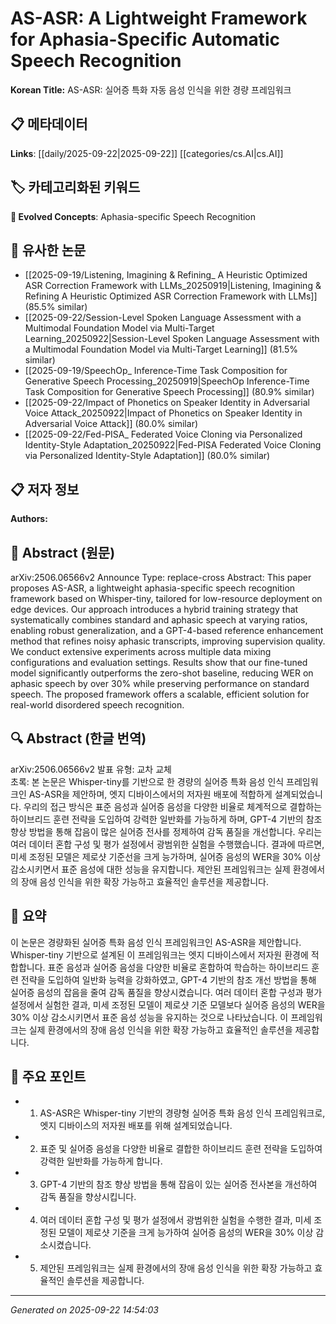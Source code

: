 # AS-ASR: A Lightweight Framework for Aphasia-Specific Automatic Speech Recognition

**Korean Title:** AS-ASR: 실어증 특화 자동 음성 인식을 위한 경량 프레임워크

## 📋 메타데이터

**Links**: [[daily/2025-09-22|2025-09-22]] [[categories/cs.AI|cs.AI]]

## 🏷️ 카테고리화된 키워드
**🚀 Evolved Concepts**: Aphasia-specific Speech Recognition

## 🔗 유사한 논문
- [[2025-09-19/Listening, Imagining & Refining_ A Heuristic Optimized ASR Correction Framework with LLMs_20250919|Listening, Imagining & Refining A Heuristic Optimized ASR Correction Framework with LLMs]] (85.5% similar)
- [[2025-09-22/Session-Level Spoken Language Assessment with a Multimodal Foundation Model via Multi-Target Learning_20250922|Session-Level Spoken Language Assessment with a Multimodal Foundation Model via Multi-Target Learning]] (81.5% similar)
- [[2025-09-19/SpeechOp_ Inference-Time Task Composition for Generative Speech Processing_20250919|SpeechOp Inference-Time Task Composition for Generative Speech Processing]] (80.9% similar)
- [[2025-09-22/Impact of Phonetics on Speaker Identity in Adversarial Voice Attack_20250922|Impact of Phonetics on Speaker Identity in Adversarial Voice Attack]] (80.0% similar)
- [[2025-09-22/Fed-PISA_ Federated Voice Cloning via Personalized Identity-Style Adaptation_20250922|Fed-PISA Federated Voice Cloning via Personalized Identity-Style Adaptation]] (80.0% similar)

## 📋 저자 정보

**Authors:** 

## 📄 Abstract (원문)

arXiv:2506.06566v2 Announce Type: replace-cross 
Abstract: This paper proposes AS-ASR, a lightweight aphasia-specific speech recognition framework based on Whisper-tiny, tailored for low-resource deployment on edge devices. Our approach introduces a hybrid training strategy that systematically combines standard and aphasic speech at varying ratios, enabling robust generalization, and a GPT-4-based reference enhancement method that refines noisy aphasic transcripts, improving supervision quality. We conduct extensive experiments across multiple data mixing configurations and evaluation settings. Results show that our fine-tuned model significantly outperforms the zero-shot baseline, reducing WER on aphasic speech by over 30% while preserving performance on standard speech. The proposed framework offers a scalable, efficient solution for real-world disordered speech recognition.

## 🔍 Abstract (한글 번역)

arXiv:2506.06566v2 발표 유형: 교차 교체  
초록: 본 논문은 Whisper-tiny를 기반으로 한 경량의 실어증 특화 음성 인식 프레임워크인 AS-ASR을 제안하며, 엣지 디바이스에서의 저자원 배포에 적합하게 설계되었습니다. 우리의 접근 방식은 표준 음성과 실어증 음성을 다양한 비율로 체계적으로 결합하는 하이브리드 훈련 전략을 도입하여 강력한 일반화를 가능하게 하며, GPT-4 기반의 참조 향상 방법을 통해 잡음이 많은 실어증 전사를 정제하여 감독 품질을 개선합니다. 우리는 여러 데이터 혼합 구성 및 평가 설정에서 광범위한 실험을 수행했습니다. 결과에 따르면, 미세 조정된 모델은 제로샷 기준선을 크게 능가하며, 실어증 음성의 WER을 30% 이상 감소시키면서 표준 음성에 대한 성능을 유지합니다. 제안된 프레임워크는 실제 환경에서의 장애 음성 인식을 위한 확장 가능하고 효율적인 솔루션을 제공합니다.

## 📝 요약

이 논문은 경량화된 실어증 특화 음성 인식 프레임워크인 AS-ASR을 제안합니다. Whisper-tiny 기반으로 설계된 이 프레임워크는 엣지 디바이스에서 저자원 환경에 적합합니다. 표준 음성과 실어증 음성을 다양한 비율로 혼합하여 학습하는 하이브리드 훈련 전략을 도입하여 일반화 능력을 강화하였고, GPT-4 기반의 참조 개선 방법을 통해 실어증 음성의 잡음을 줄여 감독 품질을 향상시켰습니다. 여러 데이터 혼합 구성과 평가 설정에서 실험한 결과, 미세 조정된 모델이 제로샷 기준 모델보다 실어증 음성의 WER을 30% 이상 감소시키면서 표준 음성 성능을 유지하는 것으로 나타났습니다. 이 프레임워크는 실제 환경에서의 장애 음성 인식을 위한 확장 가능하고 효율적인 솔루션을 제공합니다.

## 🎯 주요 포인트

- 1. AS-ASR은 Whisper-tiny 기반의 경량형 실어증 특화 음성 인식 프레임워크로, 엣지 디바이스의 저자원 배포를 위해 설계되었습니다.

- 2. 표준 및 실어증 음성을 다양한 비율로 결합한 하이브리드 훈련 전략을 도입하여 강력한 일반화를 가능하게 합니다.

- 3. GPT-4 기반의 참조 향상 방법을 통해 잡음이 있는 실어증 전사본을 개선하여 감독 품질을 향상시킵니다.

- 4. 여러 데이터 혼합 구성 및 평가 설정에서 광범위한 실험을 수행한 결과, 미세 조정된 모델이 제로샷 기준을 크게 능가하여 실어증 음성의 WER을 30% 이상 감소시켰습니다.

- 5. 제안된 프레임워크는 실제 환경에서의 장애 음성 인식을 위한 확장 가능하고 효율적인 솔루션을 제공합니다.

---

*Generated on 2025-09-22 14:54:03*